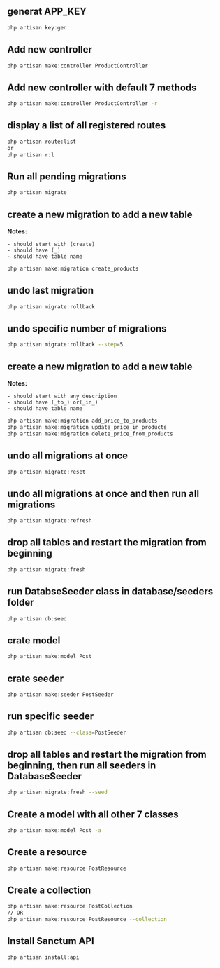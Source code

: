 ## generat APP_KEY

```bash
php artisan key:gen
```

## Add new controller

```bash
php artisan make:controller ProductController
```

## Add new controller with default 7 methods

```bash
php artisan make:controller ProductController -r
```

## display a list of all registered routes

```bash
php artisan route:list
or
php artisan r:l
```

## Run all pending migrations
```bash
php artisan migrate
```

## create a new migration to add a new table
**Notes:**
```
- should start with (create)
- should have (_)
- should have table name
```

```bash
php artisan make:migration create_products
```

## undo last migration
```bash
php artisan migrate:rollback
```

## undo specific number of migrations
```bash
php artisan migrate:rollback --step=5
```

## create a new migration to add a new table
**Notes:**
```
- should start with any description
- should have (_to_) or(_in_)
- should have table name
```
```bash
php artisan make:migration add_price_to_products
php artisan make:migration update_price_in_products
php artisan make:migration delete_price_from_products
```

## undo all migrations at once
```bash
php artisan migrate:reset
```

## undo all migrations at once and then run all migrations
```bash
php artisan migrate:refresh
```

## drop all tables and restart the migration from beginning
```bash
php artisan migrate:fresh
```

## run DatabseSeeder class in database/seeders folder
```bash
php artisan db:seed 
```

## crate model
```bash
php artisan make:model Post
```

## crate seeder
```bash
php artisan make:seeder PostSeeder
```

## run specific seeder
```bash
php artisan db:seed --class=PostSeeder
```

## drop all tables and restart the migration from beginning, then run all seeders in DatabaseSeeder
```bash
php artisan migrate:fresh --seed
```

## Create a model with all other 7 classes
```bash
php artisan make:model Post -a
```

## Create a resource
```bash
php artisan make:resource PostResource
```

## Create a collection
```bash
php artisan make:resource PostCollection
// OR
php artisan make:resource PostResource --collection
```

## Install Sanctum API
```bash
php artisan install:api
```

